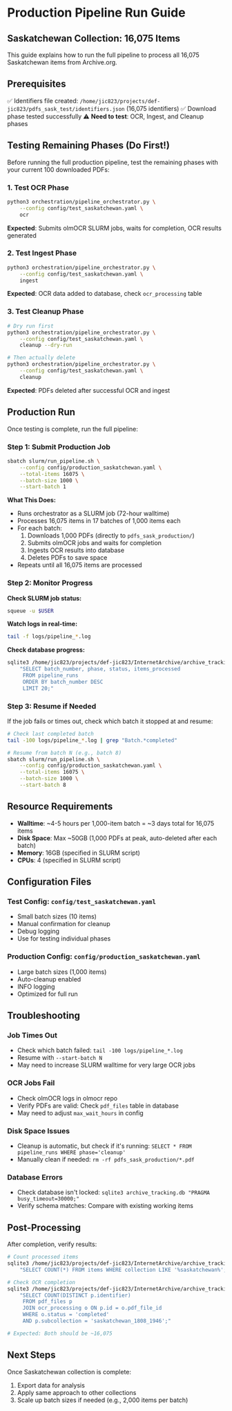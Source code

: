 # Production Pipeline Run Guide

## Saskatchewan Collection: 16,075 Items

This guide explains how to run the full pipeline to process all 16,075 Saskatchewan items from Archive.org.

## Prerequisites

✅ Identifiers file created: `/home/jic823/projects/def-jic823/pdfs_sask_test/identifiers.json` (16,075 identifiers)
✅ Download phase tested successfully
⚠️ **Need to test**: OCR, Ingest, and Cleanup phases

## Testing Remaining Phases (Do First!)

Before running the full production pipeline, test the remaining phases with your current 100 downloaded PDFs:

### 1. Test OCR Phase
```bash
python3 orchestration/pipeline_orchestrator.py \
    --config config/test_saskatchewan.yaml \
    ocr
```
**Expected**: Submits olmOCR SLURM jobs, waits for completion, OCR results generated

### 2. Test Ingest Phase
```bash
python3 orchestration/pipeline_orchestrator.py \
    --config config/test_saskatchewan.yaml \
    ingest
```
**Expected**: OCR data added to database, check `ocr_processing` table

### 3. Test Cleanup Phase
```bash
# Dry run first
python3 orchestration/pipeline_orchestrator.py \
    --config config/test_saskatchewan.yaml \
    cleanup --dry-run

# Then actually delete
python3 orchestration/pipeline_orchestrator.py \
    --config config/test_saskatchewan.yaml \
    cleanup
```
**Expected**: PDFs deleted after successful OCR and ingest

## Production Run

Once testing is complete, run the full pipeline:

### Step 1: Submit Production Job

```bash
sbatch slurm/run_pipeline.sh \
    --config config/production_saskatchewan.yaml \
    --total-items 16075 \
    --batch-size 1000 \
    --start-batch 1
```

**What This Does:**
- Runs orchestrator as a SLURM job (72-hour walltime)
- Processes 16,075 items in 17 batches of 1,000 items each
- For each batch:
  1. Downloads 1,000 PDFs (directly to `pdfs_sask_production/`)
  2. Submits olmOCR jobs and waits for completion
  3. Ingests OCR results into database
  4. Deletes PDFs to save space
- Repeats until all 16,075 items are processed

### Step 2: Monitor Progress

**Check SLURM job status:**
```bash
squeue -u $USER
```

**Watch logs in real-time:**
```bash
tail -f logs/pipeline_*.log
```

**Check database progress:**
```bash
sqlite3 /home/jic823/projects/def-jic823/InternetArchive/archive_tracking.db \
    "SELECT batch_number, phase, status, items_processed
     FROM pipeline_runs
     ORDER BY batch_number DESC
     LIMIT 20;"
```

### Step 3: Resume if Needed

If the job fails or times out, check which batch it stopped at and resume:

```bash
# Check last completed batch
tail -100 logs/pipeline_*.log | grep "Batch.*completed"

# Resume from batch N (e.g., batch 8)
sbatch slurm/run_pipeline.sh \
    --config config/production_saskatchewan.yaml \
    --total-items 16075 \
    --batch-size 1000 \
    --start-batch 8
```

## Resource Requirements

- **Walltime**: ~4-5 hours per 1,000-item batch = ~3 days total for 16,075 items
- **Disk Space**: Max ~50GB (1,000 PDFs at peak, auto-deleted after each batch)
- **Memory**: 16GB (specified in SLURM script)
- **CPUs**: 4 (specified in SLURM script)

## Configuration Files

### Test Config: `config/test_saskatchewan.yaml`
- Small batch sizes (10 items)
- Manual confirmation for cleanup
- Debug logging
- Use for testing individual phases

### Production Config: `config/production_saskatchewan.yaml`
- Large batch sizes (1,000 items)
- Auto-cleanup enabled
- INFO logging
- Optimized for full run

## Troubleshooting

### Job Times Out
- Check which batch failed: `tail -100 logs/pipeline_*.log`
- Resume with `--start-batch N`
- May need to increase SLURM walltime for very large OCR jobs

### OCR Jobs Fail
- Check olmOCR logs in olmocr repo
- Verify PDFs are valid: Check `pdf_files` table in database
- May need to adjust `max_wait_hours` in config

### Disk Space Issues
- Cleanup is automatic, but check if it's running: `SELECT * FROM pipeline_runs WHERE phase='cleanup'`
- Manually clean if needed: `rm -rf pdfs_sask_production/*.pdf`

### Database Errors
- Check database isn't locked: `sqlite3 archive_tracking.db "PRAGMA busy_timeout=30000;"`
- Verify schema matches: Compare with existing working items

## Post-Processing

After completion, verify results:

```bash
# Count processed items
sqlite3 /home/jic823/projects/def-jic823/InternetArchive/archive_tracking.db \
    "SELECT COUNT(*) FROM items WHERE collection LIKE '%saskatchewan%';"

# Check OCR completion
sqlite3 /home/jic823/projects/def-jic823/InternetArchive/archive_tracking.db \
    "SELECT COUNT(DISTINCT p.identifier)
     FROM pdf_files p
     JOIN ocr_processing o ON p.id = o.pdf_file_id
     WHERE o.status = 'completed'
     AND p.subcollection = 'saskatchewan_1808_1946';"

# Expected: Both should be ~16,075
```

## Next Steps

Once Saskatchewan collection is complete:
1. Export data for analysis
2. Apply same approach to other collections
3. Scale up batch sizes if needed (e.g., 2,000 items per batch)
